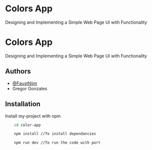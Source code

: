 
# Colors App

Designing and Implementing a Simple Web Page UI with Functionality


# Colors App

Designing and Implementing a Simple Web Page UI with Functionality


## Authors

- [@FaustNiim](https://www.github.com/FaustNiim)
- Gregor Gonzales

## Installation

Install my-project with npm

```bash
    cd color-app 

    npm install //To install dependancies

    npm run dev //To run the code with port
```
    